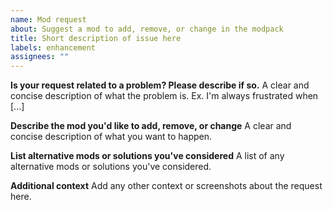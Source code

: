 ```yaml
---
name: Mod request
about: Suggest a mod to add, remove, or change in the modpack
title: Short description of issue here
labels: enhancement
assignees: ""
---
```


**Is your request related to a problem? Please describe if so.**
A clear and concise description of what the problem is. Ex. I'm always frustrated when [...]

**Describe the mod you'd like to add, remove, or change**
A clear and concise description of what you want to happen.

**List alternative mods or solutions you've considered**
A list of any alternative mods or solutions you've considered.

**Additional context**
Add any other context or screenshots about the request here.
